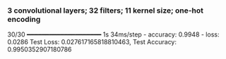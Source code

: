 ### 3 convolutional layers; 32 filters; 11 kernel size; one-hot encoding

30/30 ━━━━━━━━━━━━━━━━━━━━ 1s 34ms/step - accuracy: 0.9948 - loss: 0.0286 
Test Loss: 0.027617165818810463, Test Accuracy: 0.9950352907180786